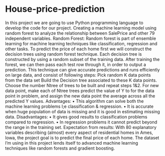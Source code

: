 # House-price-prediction
In this project we are going to use Python programming language to develop the code for our project.
Creating a machine learning model using random forest to analyze the relationship between SalePrice and other 79 independent variables.
Random Forest:
Random forest is part of ensemble learning for machine learning techniques like classification, regression and other tasks.
To predict the price of each home first we will construct the decision trees using random forest technique. Each decision tree is constructed by using a random subset of the training data. After training the forest, we can then pass each test row through it, in order to output a prediction. This technique can give accurate predictions and runs efficiently on large data, and consist of following steps:
	Pick random K data points from the data set
 Build the Decision tree associated to these K data points.
 Choose the number Ntree of trees to be built and repeat steps 1&2.
 For new data point, make each of Ntree trees predict the value of Y to for the data point in problem, and assign the new data point the average across all the predicted Y values.
Advantages:
•	This algorithm can solve both the machine learning problems I;e classification & regression.
•	It is accurate when huge population of data is missing and it is good in estimating missing data.
Disadvantages:
•	It gives good results to classification problems compared to regression.
•	In regression problems it cannot predict beyond the range in the training set.
Expectation from results:
With 80 explanatory variables describing (almost) every aspect of residential homes in         Ames, Iowa, the project goal is to predict the final price of each home.
The dataset I’m using in this project lends itself to advanced machine learning techniques like random forests and gradient boosting. 
